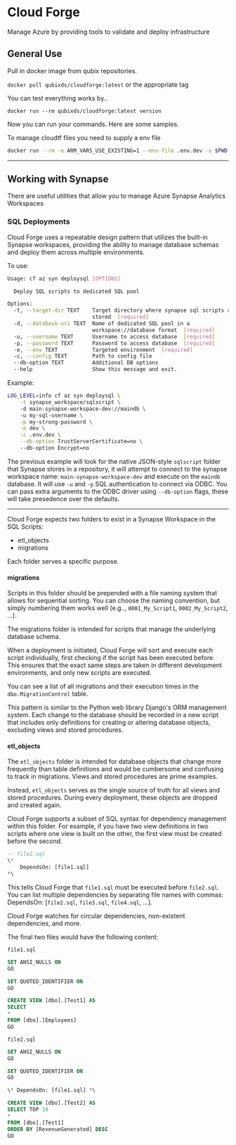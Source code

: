# Cloud Forge 
Manage Azure by providing tools to validate and deploy
infrastructure



## General Use

Pull in docker image from qubix repositories.

`docker pull qubixds/cloudforge:latest` or the appropriate tag

You can test everything works by.. 

`docker run --rm qubixds/cloudforge:latest version` 


Now you can run your commands. Here are some samples.

To manage cloudtf files you need to supply a env file

```bash
docker run --rm -e ARM_VARS_USE_EXISTING=1 --env-file .env.dev -v $PWD:/cli/.tftest qubixds/cloudforge:dev -v tf validate dev -d .tftest/
```

<hr>

## Working with Synapse 

There are useful utilities that allow you to manage Azure Synapse Analytics Workspaces


### SQL Deployments 

Cloud Forge uses a repeatable design pattern that utilizes the built-in Synapse workspaces, providing the ability to manage database schemas and deploy them across multiple environments.

To use:
```bash
Usage: cf az syn deploysql [OPTIONS]

  Deploy SQL scripts to dedicated SQL pool

Options:
  -t, --target-dir TEXT    Target directory where synapse sql scripts are
                           stored  [required]
  -d, --database-uri TEXT  Name of dedicated SQL pool in a
                           workspace://database format  [required]
  -u, --username TEXT      Username to access database  [required]
  -p, --password TEXT      Password to access database  [required]
  -e, --env TEXT           Targeted environment  [required]
  -c, --config TEXT        Path to config file
  --db-option TEXT         Additional DB options
  --help                   Show this message and exit.
```

Example:
```bash 
LOG_LEVEL=info cf az syn deploysql \
    -t synapse_workspace/sqlscript \ 
    -d main-synapse-workspace-dev://maindb \ 
    -u my-sql-username \
    -p my-strong-password \
    -e dev \
    -c .env.dev \
    --db-option TrustServerCertificate=no \ 
    --db-option Encrypt=no
```

The previous example will look for the native JSON-style `sqlscript` folder that Synapse stores in a repository, it will attempt to connect to the synapse workspace name: `main-synapse-workspace-dev` and execute on the `maindb` database. It will use `-u` and `-p` SQL authentication to connect via ODBC. You can pass extra arguments to the ODBC driver using `--db-option` flags, these will take presedence over the defaults. 

<hr>

Cloud Forge expects two folders to exist in a Synapse Workspace in the SQL Scripts:

* etl_objects
* migrations 

Each folder serves a specific purpose.

#### **migrations**

Scripts in this folder should be prepended with a file naming system that allows for sequential sorting. You can choose the naming convention, but simply numbering them works well (e.g.., `0001_My_Script1`, `0002_My_Script2`, ...).

The migrations folder is intended for scripts that manage the underlying database schema.

When a deployment is initiated, Cloud Forge will sort and execute each script individually, first checking if the script has been executed before. This ensures that the exact same steps are taken in different development environments, and only new scripts are executed.

You can see a list of all migrations and their execution times in the `dbo.MigrationControl` table.

This pattern is similar to the Python web library Django's ORM management system. Each change to the database should be recorded in a new script that includes only definitions for creating or altering database objects, excluding views and stored procedures.


#### **etl_objects**

The `etl_objects` folder is intended for database objects that change more frequently than table definitions and would be cumbersome and confusing to track in migrations. Views and stored procedures are prime examples.

Instead, `etl_objects` serves as the single source of truth for all views and stored procedures. During every deployment, these objects are dropped and created again.

Cloud Forge supports a subset of SQL syntax for dependency management within this folder. For example, if you have two view definitions in two scripts where one view is built on the other, the first view must be created before the second.

```sql
-- file2.sql
\*
    DependsOn: [file1.sql]
*\
```

This tells Cloud Forge that `file1.sql` must be executed before `file2.sql`. You can list multiple dependencies by separating file names with commas: DependsOn: [`file2.sql`, `file3.sql`, `file4.sql`, ...].

Cloud Forge watches for circular dependencies, non-existent dependencies, and more.

The final two files would have the following content:

`file1.sql`
```sql
SET ANSI_NULLS ON
GO

SET QUOTED_IDENTIFIER ON
GO

CREATE VIEW [dbo].[Test1] AS 
SELECT 
*
FROM [dbo].[Employees]
GO
```

`file2.sql`
```sql
SET ANSI_NULLS ON
GO

SET QUOTED_IDENTIFIER ON
GO

\* DependsOn: [file1.sql] *\

CREATE VIEW [dbo].[Test2] AS 
SELECT TOP 10
*
FROM [dbo].[Test1]
ORDER BY [RevenueGenerated] DESC
GO
```

